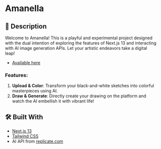 # Amanella

## 🎨 Description

Welcome to Amanella! This is a playful and experimental project designed with the dual intention of exploring the features of Next.js 13 and interacting with AI image generation APIs. Let your artistic endeavors take a digital leap!

- [Available here](https://amanella.vercel.app/pro)

### Features:

1. **Upload & Color**: Transform your black-and-white sketches into colorful masterpieces using AI.
2. **Draw & Generate**: Directly create your drawing on the platform and watch the AI embellish it with vibrant life!

## 🛠 Built With

- [Next.js 13](https://nextjs.org/)
- [Tailwind CSS](https://tailwindcss.com/)
- AI API from [replicate.com](https://replicate.com/)

